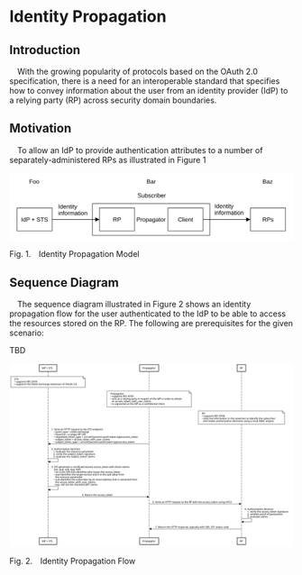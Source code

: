 <!-- @import "style.less" -->

# Identity Propagation

## Introduction

&emsp;With the growing popularity of protocols based on the OAuth 2.0 specification, there is a need for an interoperable standard that specifies how to convey information about the user from an identity provider (IdP) to a relying party (RP) across security domain boundaries.

## Motivation

&emsp;To allow an IdP to provide authentication attributes to a number of separately-administered RPs as illustrated in Figure&nbsp;1

![Model](./images/identity_propagation_model.svg)

<p class="figure">
Fig.&nbsp;1.&emsp;Identity Propagation Model
</p>

## Sequence Diagram

&emsp;The sequence diagram illustrated in Figure&nbsp;2 shows an identity propagation flow for the user authenticated to the IdP to be able to access the resources stored on the RP. The following are prerequisites for the given scenario:

TBD

![Sequence Diagram](./images/identity_propagation_flow.svg)

<p class="figure">
Fig.&nbsp;2.&emsp;Identity Propagation Flow
</p>


